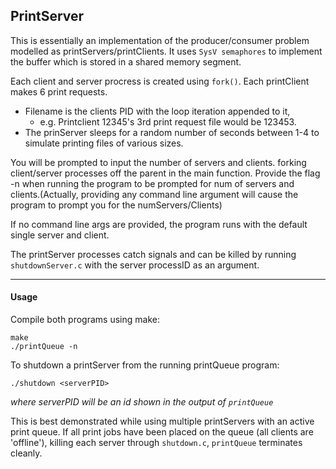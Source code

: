 ## PrintServer

This is essentially an implementation of the producer/consumer problem modelled as printServers/printClients.
It uses `SysV semaphores` to implement the buffer which is stored in a shared memory segment.

Each client and server procress is created using `fork()`.
Each printClient makes 6 print requests.
- Filename is the clients PID with the loop iteration appended to it,
    - e.g. Printclient 12345's 3rd print request file would be 123453.
- The prinServer sleeps for a random number of seconds between 1-4 to simulate printing files of various sizes.


 You will be prompted to input the number of servers and clients. forking client/server processes off the parent in the main function.
 Provide the flag -n when running the program to be prompted for num of servers and clients.(Actually, providing any command line argument will cause the program to prompt you for the numServers/Clients)


If no command line args are provided, the program runs with the default single server and client.

The printServer processes catch signals and can be killed by running `shutdownServer.c` with the server processID as an argument. 
<hr>

#### Usage
Compile both programs using make:
```
make
./printQueue -n
```
To shutdown a printServer from the running printQueue program:

`./shutdown <serverPID>`

*where serverPID will be an id shown in the output of `printQueue`*

This is best demonstrated while using multiple printServers with an active print queue.
If all print jobs have been placed on the queue (all clients are 'offline'), killing
each server through `shutdown.c`, `printQueue` terminates cleanly.
